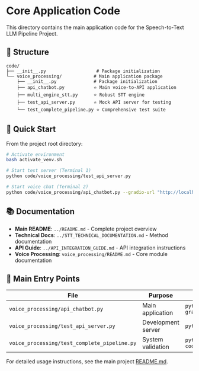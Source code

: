 # Core Application Code

This directory contains the main application code for the Speech-to-Text LLM Pipeline Project.

## 📁 Structure

```text
code/
├── __init__.py                   # Package initialization
└── voice_processing/            # Main application package
    ├── __init__.py              # Package initialization
    ├── api_chatbot.py           ⭐ Main voice-to-API application
    ├── multi_engine_stt.py      ⭐ Robust STT engine
    ├── test_api_server.py       ⭐ Mock API server for testing
    └── test_complete_pipeline.py ⭐ Comprehensive test suite
```

## 🚀 Quick Start

From the project root directory:

```bash
# Activate environment
bash activate_venv.sh

# Start test server (Terminal 1)
python code/voice_processing/test_api_server.py

# Start voice chat (Terminal 2)
python code/voice_processing/api_chatbot.py --gradio-url "http://localhost:7860"
```

## 📚 Documentation

- **Main README**: `../README.md` - Complete project overview
- **Technical Docs**: `../STT_TECHNICAL_DOCUMENTATION.md` - Method documentation
- **API Guide**: `../API_INTEGRATION_GUIDE.md` - API integration instructions
- **Voice Processing**: `voice_processing/README.md` - Core module documentation

## 🎯 Main Entry Points

| File | Purpose | Usage |
|------|---------|-------|
| `voice_processing/api_chatbot.py` | Main application | `python code/voice_processing/api_chatbot.py --gradio-url URL` |
| `voice_processing/test_api_server.py` | Development server | `python code/voice_processing/test_api_server.py` |
| `voice_processing/test_complete_pipeline.py` | System validation | `python code/voice_processing/test_complete_pipeline.py` |

For detailed usage instructions, see the main project [README.md](../README.md).